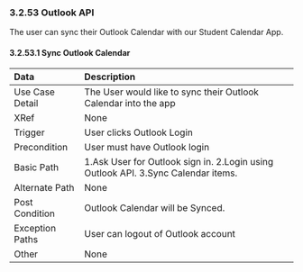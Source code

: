 ### 3.2.53 Outlook API

The user can sync their Outlook Calendar with our Student Calendar App.

#### 3.2.53.1 Sync Outlook Calendar

| Data          | Description |
|:--------------| :--------------|
|Use Case Detail  | The User would like to sync their Outlook Calendar into the app|
|XRef           | None|
|Trigger        | User clicks Outlook Login|
|Precondition   | User must have Outlook login|
|Basic Path     | 1.Ask User for Outlook sign in. 2.Login using Outlook API. 3.Sync Calendar items.|
|Alternate Path | None|
|Post Condition | Outlook Calendar will be Synced.|
|Exception Paths| User can logout of Outlook account|
|Other          | None|
